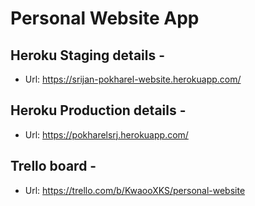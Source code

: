 # Personal Website App

## Heroku Staging details -

- Url: https://srijan-pokharel-website.herokuapp.com/

## Heroku Production details -

- Url: https://pokharelsrj.herokuapp.com/

## Trello board -

- Url: https://trello.com/b/KwaooXKS/personal-website
